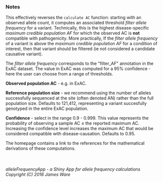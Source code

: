 ### Notes

This effectively reverses the `calculate AC` function: starting with an observed allele count, it computes an associated threshold *filter allele frequency* for a variant. Technically, this is the highest disease-specific *maximum credible population AF* for which the observed AC is **not** compatible with pathogenicity.  More practically, If the *filter allele frequency* of a variant is above the *maximum credible population AF* for a condition of interest, then that variant should be filtered (ie not considered a candidate causative variant). 

The *filter allele frequency* corresponds to the "filter_AF" annotation in the ExAC dataset. The value in ExAC was computed for a 95% confidence - here the user can choose from a range of thresholds.

**Observed population AC** - e.g. in ExAC.

**Reference population size** -  we recommend using the number of alleles successfully sequenced at the site (often denoted AN) rather than the full population size.  Defaults to 121,412, representing a variant succesfully genotyped in the entire ExAC population.

**Confidence** - select in the range 0.9 - 0.999.  This value represents the probability of observing a sample AC $\le$ the reported maximum AC.  Increasing the confidence level increases the maximum AC that would be considered compatible with disease-causation.  Defaults to 0.95.


The homepage contains a link to the references for the mathematical derivations of these computations.  
<br>
<br>
<br>
*alleleFrequencyApp - a Shiny App for allele frequency calculations Copyright (C) 2016 James Ware*
